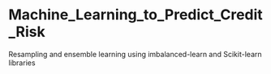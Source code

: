 # Machine_Learning_to_Predict_Credit_Risk
Resampling and ensemble learning using imbalanced-learn and Scikit-learn libraries
